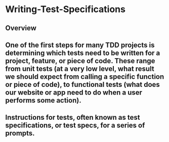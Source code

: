 # Writing-Test-Specifications

## Overview

## One of the first steps for many TDD projects is determining which tests need to be written for a project, feature, or piece of code. These range from unit tests (at a very low level, what result we should expect from calling a specific function or piece of code), to functional tests (what does our website or app need to do when a user performs some action).

## Instructions for tests, often known as test specifications, or test specs, for a series of prompts.
